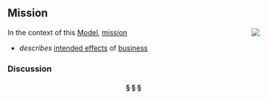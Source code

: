 ## Mission

<img src="https://rawgithub.com/nikboyd/sample-domain/master/images/mission.svg" align="right"/>

In the context of this [Model](model.md), [mission](https://github.com/nikboyd/sample-domain/blob/master/mission.md)

* <i>describes</i> [intended effects](https://github.com/nikboyd/sample-domain/blob/master/intended.effect.md) of [business](https://github.com/nikboyd/sample-domain/blob/master/business.md)

### Discussion



<h4 align="center"><b>&sect; &sect; &sect;</b></h4>
